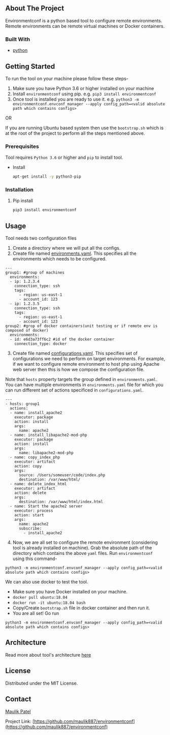 ## About The Project

Environmentconf is a python based tool to configure remote environments. Remote environments can be remote virtual machines or Docker containers.

### Built With

* [python](https://www.python.org/download/releases/3.0/)

## Getting Started

To run the tool on your machine please follow these steps-
1. Make sure you have Python 3.6 or higher installed on your machine
2. Install `environmentconf` using pip. e.g. `pip3 install environmentconf`
3. Once tool is installed you are ready to use it. e.g. `python3 -m environmentconf.envconf_manager --apply config_path=<valid absolute path which contains configs>`

OR 

If you are running Ubuntu based system then use the `bootstrap.sh` which is at the root of the project to perform all the steps mentioned above.

### Prerequisites

Tool requires `Python 3.6` or higher and `pip` to install tool.
* Install
  ```sh
  apt-get install -y python3-pip
  ```

### Installation

1. Pip install
   ```sh
   pip3 install environmentconf
   ```

<!-- USAGE EXAMPLES -->
## Usage
Tool needs two configuration files 

1. Create a directory where we will put all the configs.
2. Create file named [environments.yaml](https://github.com/maulik887/environmentconf/blob/main/environmentconf/resources/environments.yaml). This specifies all the environments which needs to be configured.

```
---
group1: #group of machines
  environments:
  - ip: 1.2.3.4
    connection_type: ssh
    tags:
      - region: us-east-1
      - account_id: 123
  - ip: 1.2.3.5
    connection_type: ssh
    tags:
      - region: us-east-1
      - account_id: 123
group2: #grop of docker containers(unit testing or if remote env is composed of docker)
  environments:
  - id: e6d3a73ff6c2 #id of the docker container
    connection_type: docker
```
3. Create file named [configurations.yaml](https://github.com/maulik887/environmentconf/blob/main/environmentconf/resources/configurations.yaml). This specifies set of configurations we need to perform on target environments. For example, if we want to configure remote environment to host php using Apache web server then this is how we compose the configuration file.

Note that `hosts` property targets the group defined in `environments.yaml`. You can have multiple environments in `environments.yaml` file for which you can run different set of actions specificed in `configurations.yaml`.

```
---
- hosts: group1
  actions:
  - name: install_apache2
    executor: package
    action: install
    args:
      name: apache2
  - name: install_libapache2-mod-php
    executor: package
    action: install
    args:
      name: libapache2-mod-php
  - name: copy_index_php
    executor: artifact
    action: copy
    args:
      source: /Users/someuser/code/index.php
      destination: /var/www/html/
  - name: delete_index_html
    executor: artifact
    action: delete
    args:
      destination: /var/www/html/index.html
  - name: Start the apache2 server
    executor: process
    action: start
    args:
      name: apache2
      subscribe:
        - install_apache2
```
4. Now, we are all set to configure the remote environment (considering tool is already installed on machine). Grab the absolute path of the directory which contains the above `yaml` files. Run `environmentconf` using this command-

```
python3 -m environmentconf.envconf_manager --apply config_path=<valid absolute path which contains configs>
```

We can also use docker to test the tool.
  * Make sure you have Docker installed on your machine.
  * `docker pull ubuntu:18.04`
  * `docker run -it ubuntu:18.04 bash`
  * Copy/Create `bootstrap.sh` file in docker container and then run it.
  * You are all set! Go run 
```
python3 -m environmentconf.envconf_manager --apply config_path=<valid absolute path which contains configs>
```


<!-- Tool's Architecture -->
## Architecture

Read more about tool's architecture [here](https://github.com/maulik887/environmentconf/blob/main/architecture/README.md)

<!-- LICENSE -->
## License

Distributed under the MIT License.

<!-- CONTACT -->
## Contact

[Maulik Patel](http://maulik.me)

Project Link: [https://github.com/maulik887/environmentconf](https://github.com/maulik887/environmentconf)